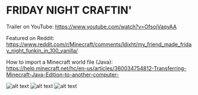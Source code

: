 # FRIDAY NIGHT CRAFTIN'

Trailer on YouTube: https://www.youtube.com/watch?v=OfsojVaqyAA

Featured on Reddit: https://www.reddit.com/r/Minecraft/comments/ldixht/my_friend_made_friday_night_funkin_in_100_vanilla/

How to import a Minecraft world file (Java): https://help.minecraft.net/hc/en-us/articles/360034754812-Transferring-Minecraft-Java-Edition-to-another-computer-

![alt text](https://github.com/danehobrecht/fridaynightcraftin/blob/main/Screenshots/Screenshot-1.png)
![alt text](https://github.com/danehobrecht/fridaynightcraftin/blob/main/Screenshots/Screenshot-2.png)
![alt text](https://github.com/danehobrecht/fridaynightcraftin/blob/main/Screenshots/Screenshot-3.png)
